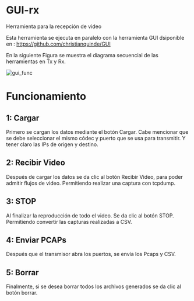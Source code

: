 # GUI-rx
Herramienta para la recepción de video

Esta herramienta se ejecuta en paralelo con la herramienta GUI dsiponible en : https://github.com/christianquinde/GUI

En la siguiente Figura se muestra el diagrama secuencial de las herramientas en Tx y Rx.

![gui_func](https://user-images.githubusercontent.com/68077496/155746084-d72953c8-5abe-495d-9334-043c382a87b2.png)

# Funcionamiento

## 1: Cargar
Primero se cargan los datos mediante el botón Cargar. Cabe mencionar que se debe seleccionar el mismo códec y puerto que se usa para transmitir. Y tener claro las IPs de origen y destino.

## 2: Recibir Video
Después de cargar los datos se da clic al botón Recibir Video, para poder admitir flujos de video. Permitiendo realizar una captura con tcpdump.

## 3: STOP
Al finalizar la reproducción de todo el video. Se da clic al botón STOP. Permitiendo convertir las capturas realizadas a CSV.

## 4: Enviar PCAPs
Después que el transmisor abra los puertos, se envía los Pcaps y CSV.

## 5: Borrar
Finalmente, si se desea borrar todos los archivos generados se da clic al botón borrar.
